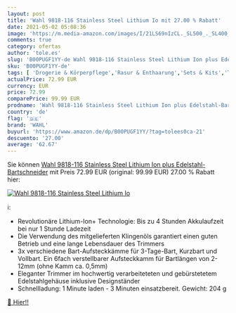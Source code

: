 ```yaml
---
layout: post
title: 'Wahl 9818-116 Stainless Steel Lithium Io mit 27.00 % Rabatt'
date: 2021-05-02 05:08:36
image: 'https://m.media-amazon.com/images/I/21LS69nIzCL._SL500_._SL400_.jpg'
comments: true
category: ofertas
author: 'tole.es'
slug: 'B00PUGF1YY-de Wahl 9818-116 Stainless Steel Lithium Ion plus Edelstahl-...'
sku: 'B00PUGF1YY-de'
tags: [ 'Drogerie & Körperpflege','Rasur & Enthaarung','Sets & Kits','Trimmer, Scherer & Körperhaartrimmer','wahl', ]
actualPrice: 72.99 EUR
currency: EUR
price: 72.99
comparePrice: 99.99 EUR
prodname: 'Wahl 9818-116 Stainless Steel Lithium Ion plus Edelstahl-Bartschneider'
country: 'de'
flag: '🇩🇪'
brand: 'WAHL'
buyurl: 'https://www.amazon.de/dp/B00PUGF1YY/?tag=tolees0ca-21'
descuento: '27.00'
average: '62.67'
---
```


Sie können [Wahl 9818-116 Stainless Steel Lithium Ion plus Edelstahl-Bartschneider](https://www.amazon.de/dp/B00PUGF1YY/?tag=tolees0ca-21) mit Preis 72.99 EUR (original: 99.99 EUR) 27.00 % Rabatt hier:

[![Wahl 9818-116 Stainless Steel Lithium Io](https://m.media-amazon.com/images/I/21LS69nIzCL._SL500_._SL400_.jpg)](https://www.amazon.de/dp/B00PUGF1YY/?tag=tolees0ca-21)

ℹ️:

- Revolutionäre Lithium-Ion+ Technologie: Bis zu 4 Stunden Akkulaufzeit bei nur 1 Stunde Ladezeit
- Die Verwendung des mitgelieferten Klingenöls garantiert einen guten Betrieb und eine lange Lebensdauer des Trimmers
- 3x verschiedene Bart-Aufsteckkämme für 3-Tage-Bart, Kurzbart und Vollbart. Ein 6fach verstellbarer Aufsteckkamm für Bartlängen von 2-12mm (ohne Kamm ca. 0,5mm)
- Eleganter Trimmer im hochwertig verarbeiteteten und gebürstetetem Edelstahlgehäuse inklusive Designständer
- Schnellladung: 1 Minute laden - 3 Minuten einsatzbereit. Gewicht: 204 g

[🛒 Hier!!](https://www.amazon.de/dp/B00PUGF1YY/?tag=tolees0ca-21)
